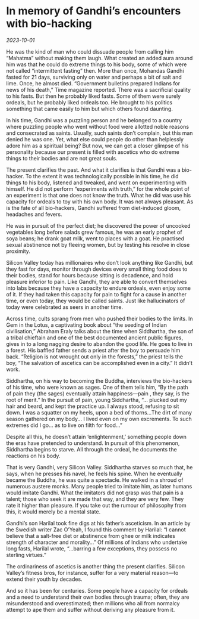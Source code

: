 # In memory of Gandhi’s encounters with bio-hacking

*2023-10-01*

He was the kind of man who could dissuade people from calling him
“Mahatma” without making them laugh. What created an added aura around
him was that he could do extreme things to his body, some of which were
not called “intermittent fasting” then. More than once, Mohandas Gandhi
fasted for 21 days, surviving only on water and perhaps a bit of salt
and lime. Once, he almost died. “Government bulletins prepared Indians
for news of his death,” Time magazine reported. There was a sacrificial
quality to his fasts. But then he probably liked fasts. Some of them
were surely ordeals, but he probably liked ordeals too. He brought to
his politics something that came easily to him but which others found
daunting.

In his time, Gandhi was a puzzling person and he belonged to a country
where puzzling people who went without food were allotted noble reasons
and consecrated as saints. Usually, such saints don’t complain, but this
man denied he was one. Yet, what else could people do other than
helplessly adore him as a spiritual being? But now, we can get a closer
glimpse of his personality because our present is filled with ascetics
who do extreme things to their bodies and are not great souls.

The present clarifies the past. And what it clarifies is that Gandhi was
a bio-hacker. To the extent it was technologically possible in his time,
he did things to his body, listened and tweaked, and went on
experimenting with himself. He did not perform “experiments with truth,”
for the whole point of an experiment is that one does not know the
truth. What he did was use his capacity for ordeals to toy with his own
body. It was not always pleasant. As is the fate of all bio-hackers,
Gandhi suffered from diet-induced gloom, headaches and fevers.

He was in pursuit of the perfect diet; he discovered the power of
uncooked vegetables long before salads grew famous, he was an early
prophet of soya beans; he drank goat milk, went to places with a goat.
He practised sexual abstinence not by fleeing women, but by testing his
resolve in close proximity.

Silicon Valley today has millionaires who don’t look anything like
Gandhi, but they fast for days, monitor through devices every small
thing food does to their bodies, stand for hours because sitting is
decadence, and hold pleasure inferior to pain. Like Gandhi, they are
able to convert themselves into labs because they have a capacity to
endure ordeals, even enjoy some of it. If they had taken this capacity
for pain to fight for a cause in another time, or even today, they would
be called saints. Just like hallucinators of today were celebrated as
seers in another time.

Across time, cults sprang from men who pushed their bodies to the
limits. In Gem in the Lotus, a captivating book about “the seeding of
Indian civilisation,” Abraham Eraly talks about the time when
Siddhartha, the son of a tribal chieftain and one of the best documented
ancient public figures, gives in to a long nagging desire to abandon the
good life. He goes to live in a forest. His baffled father sends a
priest after the boy to persuade him back. “Religion is not wrought out
only in the forests,” the priest tells the boy, “The salvation of
ascetics can be accomplished even in a city.” It didn’t work.

Siddhartha, on his way to becoming the Buddha, interviews the
bio-hackers of his time, who were known as sages. One of them tells him,
“By the path of pain they (the sages) eventually attain happiness—pain ,
they say, is the root of merit.” In the pursuit of pain, young
Siddhartha, “… plucked out my hair and beard, and kept the practice up.
I always stood, refusing to sit down. I was a squatter on my heels, upon
a bed of thorns…The dirt of many season gathered on my body… I lived
even on my own excrements. To such extremes did I go… as to live on
filth for food…”

Despite all this, he doesn’t attain ‘enlightenment,’ something people
down the eras have pretended to understand. In pursuit of this
phenomenon, Siddhartha begins to starve. All through the ordeal, he
documents the reactions on his body.

That is very Gandhi, very Silicon Valley. Siddhartha starves so much
that, he says, when he presses his navel, he feels his spine. When he
eventually became the Buddha, he was quite a spectacle. He walked in a
shroud of numerous austere monks. Many people tried to imitate him, as
later humans would imitate Gandhi. What the imitators did not grasp was
that pain is a talent; those who seek it are made that way, and they are
very few. They rate it higher than pleasure. If you take out the rumour
of philosophy from this, it would merely be a mental state.

Gandhi’s son Harilal took fine digs at his father’s asceticism. In an
article by the Swedish writer Zac O’Yeah, I found this comment by
Harilal: “I cannot believe that a salt-free diet or abstinence from ghee
or milk indicates strength of character and morality…” Of millions of
Indians who undertake long fasts, Harilal wrote, “…barring a few
exceptions, they possess no sterling virtues.”

The ordinariness of ascetics is another thing the present clarifies.
Silicon Valley’s fitness bros, for instance, suffer for a very material
reason—to extend their youth by decades.

And so it has been for centuries. Some people have a capacity for
ordeals and a need to understand their own bodies through trauma; often,
they are misunderstood and overestimated; then millions who ail from
normalcy attempt to ape them and suffer without deriving any pleasure
from it.
